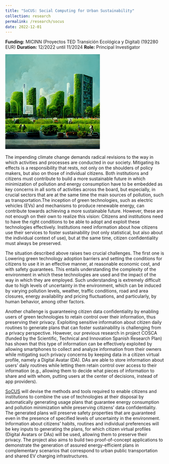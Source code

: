 ```yaml
---
title: "SoCUS: Social Computing for Urban Sustainability"
collection: research
permalink: /research/socus
date: 2022-12-01 
---
```


 
__Funding:__ MICINN (Proyectos TED Transición Ecológica y
Digital) (192280 EUR)
__Duration:__  12/2022	until 11/2024
__Role:__ Principal Investigator

![image](/images/socus.webp)

The impending climate change demands radical revisions to the way in which activities and processes are conducted in our society. Mitigating its effects is a responsibility that rests, not only on the shoulders of policy makers, but also on those of individual citizens. Both institutions and citizens must contribute to build a more sustainable future in which minimization of pollution and energy consumption have to be embedded as key concerns in all sorts of activities across the board, but especially, in crucial sectors that are at the same time the main sources of pollution, such as transportation.​The inception of green technologies, such as electric vehicles (EVs) and mechanisms to produce renewable energy, can contribute towards achieving a more sustainable future. However, these are not enough on their own to realize this vision: Citizens and institutions need to have the right conditions to be able to adopt and exploit these technologies effectively. Institutions need information about how citizens use their services to foster sustainability (not only statistical, but also about the individual context of use), but at the same time, citizen confidentiality must always be preserved.​​ 

The situation described above raises two crucial challenges. The first one is Lowering green technology adoption barriers and setting the conditions for citizens to use it in an effective manner, at reasonable economic cost, and with safety guarantees. This entails understanding the complexity of the environment in which these technologies are used and the impact of the way in which they are employed. Such understanding is extremely difficult due to high levels of uncertainty in the environment, which can be induced by varying pollution levels, weather, traffic conditions, road and area closures, energy availability and pricing fluctuations, and particularly, by human behavior, among other factors.

Another challenge is guaranteeing citizen data confidentiality by enabling users of green technologies to retain control over their information, thus preserving their privacy. Exploiting sensitive information about citizen daily routines to generate plans that can foster sustainability is challenging from a privacy perspective. However, our previous research in project COSCA (funded by the Scientific, Technical and Innovation Spanish Research Plan) has shown that this type of information can be effectively exploited by allowing smartphones to collect and analyze information from their owners while mitigating such privacy concerns by keeping data in a citizen virtual profile, namely a Digital Avatar (DA). DAs are able to store information about users’ daily routines while letting them retain control over access to their information (e.g., allowing them to decide what pieces of information to share and with whom, putting users at the center of decisions, instead of app providers).

[SoCUS](http://socus.lcc.uma.es/socus/) will devise the methods and tools required to enable citizens and institutions to combine the use of technologies at their disposal by automatically generating usage plans that guarantee energy consumption and pollution minimization while preserving citizens’ data confidentiality. The generated plans will preserve safety properties that are guaranteed even in the presence of specified levels of uncertainty in the environment. Information about citizens’ habits, routines and individual preferences will be key inputs to generating the plans, for which citizen virtual profiles (Digital Avatars or DAs) will be used, allowing them to preserve their privacy. The project also aims to build two proof-of-concept
applications to demonstrate the generation of assured energy-efficient plans in complementary scenarios that correspond to urban public transportation and shared EV charging infrastructures.